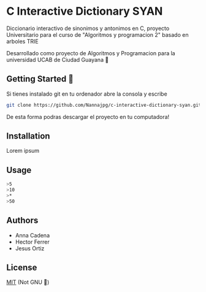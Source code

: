 # C Interactive Dictionary SYAN

Diccionario interactivo de sinonimos y antonimos en C, proyecto Universitario para el curso de "Algoritmos y programacion 2" basado en arboles TRIE

Desarrollado como proyecto de Algoritmos y Programacion para la universidad UCAB de Ciudad Guayana 🔰

## Getting Started 🚀

Si tienes instalado git en tu ordenador abre la consola y escribe
```bash
git clone https://github.com/Nannajpg/c-interactive-dictionary-syan.git
```
De esta forma podras descargar el proyecto en tu computadora!

## Installation

Lorem ipsum

## Usage

```bash
>5
>10
>*
>50
```

## Authors
- Anna Cadena
- Hector Ferrer
- Jesus Ortiz

## License
[MIT](https://choosealicense.com/licenses/mit/) (Not GNU 👀)
